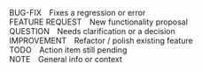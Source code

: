 <!-- Tag reference block -->
<span class="tag bug">BUG-FIX</span> Fixes a regression or error  
<span class="tag feature">FEATURE REQUEST</span> New functionality proposal  
<span class="tag question">QUESTION</span> Needs clarification or a decision  
<span class="tag improve">IMPROVEMENT</span> Refactor / polish existing feature  
<span class="tag todo">TODO</span> Action item still pending  
<span class="tag note">NOTE</span> General info or context

